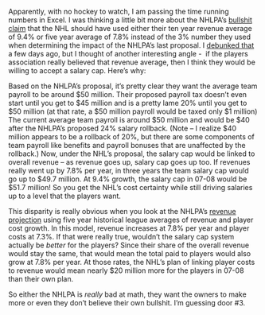 Apparently, with no hockey to watch, I am passing the time running
numbers in Excel. I was thinking a little bit more about the NHLPA’s
[bullshit
claim](http://www.nhlpa.com/Content/Feature.asp?contentId=3400) that the
NHL should have used either their ten year revenue average of 9.4% or
five year average of 7.8% instead of the 3% number they used when
determining the impact of the NHLPA’s last proposal. I [debunked
that](http://devhawk.net/PermaLink.aspx?guid=48c696d5-2ff6-4ab3-910f-ea02aa18f491)
a few days ago, but I thought of another interesting angle -  if the
players association really believed that revenue average, then I think
they would be willing to accept a salary cap. Here’s why:

Based on the NHLPA’s proposal, it’s pretty clear they want the average
team payroll to be around \$50 million. Their proposed payroll tax
doesn’t even start until you get to \$45 million and is a pretty lame
20% until you get to \$50 million (at that rate, a \$50 million payroll
would be taxed only \$1 million) The current average team payroll is
around \$50 million and would be \$40 after the NHLPA’s proposed 24%
salary rollback. (Note – I realize \$40 million appears to be a rollback
of 20%, but there are some components of team payroll like benefits and
payroll bonuses that are unaffected by the rollback.) Now, under the
NHL’s proposal, the salary cap would be linked to overall revenue – as
revenue goes up, salary cap goes up too. If revenues really went up by
7.8% per year, in three years the team salary cap would go up to \$49.7
million. At 9.4% growth, the salary cap in 07-08 would be \$51.7
million! So you get the NHL’s cost certainty while still driving
salaries up to a level that the players want.

This disparity is really obvious when you look at the NHLPA’s [revenue
projection](https://www.nhlpa.com/Proposal/Images/attach3.gif) using
five year historical league averages of revenue and player cost growth.
In this model, revenue increases at 7.8% per year and player costs at
7.3%. If that were really true, wouldn’t the salary cap system actually
be *better* for the players? Since their share of the overall revenue
would stay the same, that would mean the total paid to players would
also grow at 7.8% per year. At those rates, the NHL’s plan of linking
player costs to revenue would mean nearly \$20 million more for the
players in 07-08 than their own plan.

So either the NHLPA is *really* bad at math, they want the owners to
make more or even they don’t believe their own bullshit. I’m guessing
door \#3.
